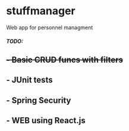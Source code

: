 # stuffmanager
Web app for personnel managment
<h5>TODO:</h5>
<h2><s>- Basic CRUD funcs with filters</s></h2>
<h2>- JUnit tests</h2>
<h2>- Spring Security</h2>
<h2>- WEB using React.js</h2>

